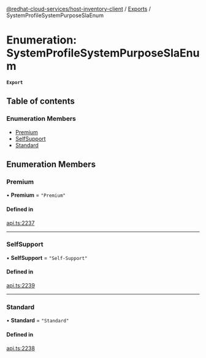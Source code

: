 [@redhat-cloud-services/host-inventory-client](../README.md) / [Exports](../modules.md) / SystemProfileSystemPurposeSlaEnum

# Enumeration: SystemProfileSystemPurposeSlaEnum

**`Export`**

## Table of contents

### Enumeration Members

- [Premium](SystemProfileSystemPurposeSlaEnum.md#premium)
- [SelfSupport](SystemProfileSystemPurposeSlaEnum.md#selfsupport)
- [Standard](SystemProfileSystemPurposeSlaEnum.md#standard)

## Enumeration Members

### Premium

• **Premium** = ``"Premium"``

#### Defined in

[api.ts:2237](https://github.com/RedHatInsights/javascript-clients/blob/master/packages/host-inventory/api.ts#L2237)

___

### SelfSupport

• **SelfSupport** = ``"Self-Support"``

#### Defined in

[api.ts:2239](https://github.com/RedHatInsights/javascript-clients/blob/master/packages/host-inventory/api.ts#L2239)

___

### Standard

• **Standard** = ``"Standard"``

#### Defined in

[api.ts:2238](https://github.com/RedHatInsights/javascript-clients/blob/master/packages/host-inventory/api.ts#L2238)
